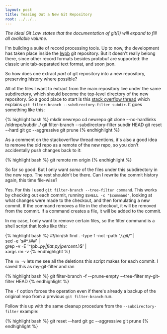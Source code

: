 ```yaml
---
layout: post
title: Teasing Out a New Git Repository
root: ../../..
---
```


*The Ideal Git Law states that the documentation of git(1) will expand to fill all available volume.*

I'm building a suite of record processing tools. Up to now, the development has taken place inside the [lwpb]() git repository. But it doesn't really belong there, since other record formats besides protobuf are supported: the classic unix tab-separated text format, and soon json.

So how does one extract *part* of git repository into a new repository, preserving history where possible?

All of the files I want to extract from the main repository live under the same subdirectory, which should become the top-level directory of the new repository. So a good place to start is this [stack overflow thread](http://stackoverflow.com/questions/359424/detach-subdirectory-into-separate-git-repository) which explains `git filter-branch --subdirectory-filter subdir`. It goes something like this:

{% highlight bash %}
mkdir newrepo
cd newrepo
git clone --no-hardlinks /oldrepo/subdir ./
git filter-branch --subdirectory-filter subdir HEAD
git reset --hard
git gc --aggressive
git prune
{% endhighlight %}

As a comment on the stackoverflow thread mentions, it's also a good idea to remove the old repo as a remote of the new repo, so you don't accidentally push changes back to it:

{% highlight bash %}
git remote rm origin
{% endhighlight %}

So far so good. But I only want *some* of the files under this subdirectory in the new repo. The rest shouldn't be there. Can I rewrite the commit history again, this time file-wise?

Yes. For this I used `git filter-branch --tree-filter command`. This works by checking out each commit, running `$SHELL -c "$command"`, looking at what changes were made to the checkout, and then formulating a new commit. If the command removes a file in the checkout, it will be removed from the commit. If a command creates a file, it will be added to the commit.

In my case, I only want to remove certain files, so the filter command is a shell script that looks like this:

{% highlight bash %}
#!/bin/sh
find . -type f -not -path "*/.git/*" | \
sed -e 's#^./##' | \
grep -v -E '^(pb.*\.py|flat\.py|percent.*)$' | \
xargs rm -v
{% endhighlight %}

The `rm -v` lets me see all the deletions this script makes for each commit. I saved this as my-git-filter and ran

{% highlight bash %}
git filter-branch -f --prune-empty --tree-filter my-git-filter HEAD
{% endhighlight %}

The `-f` option forces the operation even if there's already a backup of the original repo from a previous `git filter-branch` run.

Follow this up with the same cleanup procedure from the `--subdirectory-filter` example:

{% highlight bash %}
git reset --hard
git gc --aggressive
git prune
{% endhighlight %}

